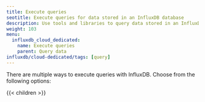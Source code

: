 ```yaml
---
title: Execute queries
seotitle: Execute queries for data stored in an InfluxDB database
description: Use tools and libraries to query data stored in an InfluxDB database.
weight: 103
menu:
  influxdb_cloud_dedicated:
    name: Execute queries
    parent: Query data
influxdb/cloud-dedicated/tags: [query]
---
```


There are multiple ways to execute queries with InfluxDB. Choose from the following options:

{{< children >}}
